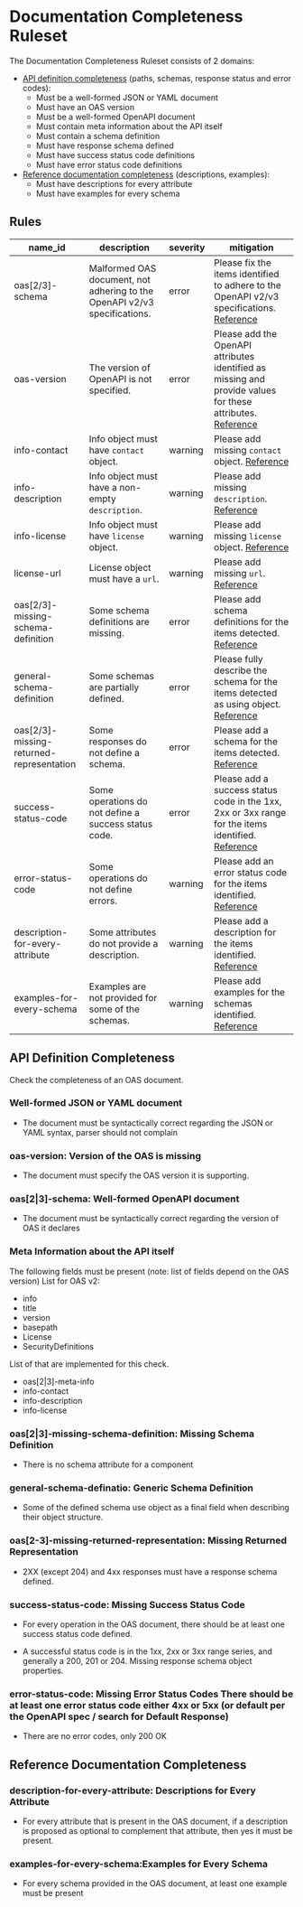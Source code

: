 # Documentation Completeness Ruleset

The Documentation Completeness Ruleset consists of 2 domains:
- [API definition completeness](#api-definition-completeness) (paths, schemas, response status and error codes):
  - Must be a well-formed JSON or YAML document   
  - Must have an OAS version 
  - Must be a well-formed OpenAPI document 
  - Must contain meta information about the API itself 
  - Must contain a schema definition
  - Must have response schema defined
  - Must have success status code definitions
  - Must have error status code definitions 
- [Reference documentation completeness](#reference-documentation-completeness) (descriptions, examples):
  - Must have descriptions for every attribute 
  - Must have examples for every schema 


## Rules

| name_id                                  | description                                                               | severity | mitigation                                                                                                                                                                                                                                         |
| ---------------------------------------- | ------------------------------------------------------------------------- | -------- | -------------------------------------------------------------------------------------------------------------------------------------------------------------------------------------------------------------------------------------------------- |
| oas[2/3]-schema                          | Malformed OAS document, not adhering to the OpenAPI v2/v3 specifications. | error    | Please fix the items identified to adhere to the OpenAPI v2/v3 specifications. [Reference](#oas23-schema-well-formed-openapi-document)                                                                                                             |
| oas-version                              | The version of OpenAPI is not specified.                                  | error    | Please add the OpenAPI attributes identified as missing and provide values for these attributes. [Reference](#oas-version-version-of-the-oas-is-missing)                                                                                           |
| info-contact                             | Info object must have `contact` object.                                   | warning  | Please add missing `contact` object. [Reference](#meta-information-about-the-api-itself)                                                                                                                                                           |
| info-description                         | Info object must have a non-empty `description`.                          | warning  | Please add missing `description`. [Reference](#meta-information-about-the-api-itself)                                                                                                                                                              |
| info-license                             | Info object must have `license` object.                                   | warning  | Please add missing `license` object. [Reference](#meta-information-about-the-api-itself)                                                                                                                                                           |
| license-url                              | License object must have a `url`.                                         | warning  | Please add missing `url`. [Reference](#meta-information-about-the-api-itself)                                                                                                                                                                      |
| oas[2/3]-missing-schema-definition       | Some schema definitions are missing.                                      | error    | Please add schema definitions for the items detected. [Reference](#oas23-missing-schema-definition-missing-schema-definition)                                                                                                                      |
| general-schema-definition                | Some schemas are partially defined.                                       | error    | Please fully describe the schema for the items detected as using object. [Reference](#general-schema-definatio-generic-schema-definition)                                                                                                          |
| oas[2/3]-missing-returned-representation | Some responses do not define a schema.                                    | error    | Please add a schema for the items detected. [Reference](#oas2-3-missing-returned-representation-missing-returned-representation)                                                                                                                   |
| success-status-code                      | Some operations do not define a success status code.                      | error    | Please add a success status code in the 1xx, 2xx or 3xx range for the items identified. [Reference](#success-status-code-missing-success-status-code)                                                                                              |
| error-status-code                        | Some operations do not define errors.                                     | warning  | Please add an error status code for the items identified. [Reference](#error-status-code-missing-error-status-codes-there-should-be-at-least-one-error-status-code-either-4xx-or-5xx-or-default-per-the-openapi-spec--search-for-default-response) |
| description-for-every-attribute          | Some attributes do not provide a description.                             | warning  | Please add a description for the items identified. [Reference](#description-for-every-attribute-descriptions-for-every-attribute)                                                                                                                  |
| examples-for-every-schema                | Examples are not provided for some of the schemas.                        | warning  | Please add examples for the schemas identified. [Reference](#examples-for-every-schemaexamples-for-every-schema)                                                                                                                                   |




## API Definition Completeness
Check the completeness of an OAS document.


###   Well-formed JSON or YAML document

- The document must be syntactically correct regarding the JSON or YAML syntax, parser should not complain

###  oas-version: Version of the OAS is missing

- The document must specify the OAS version it is supporting.


###  oas[2|3]-schema: Well-formed OpenAPI document

- The document must be syntactically correct regarding the version of OAS it declares 



###  Meta Information about the API itself

The following fields must be present (note: list of fields depend on the OAS version) 
List for OAS v2:
- info
- title
- version
- basepath
- License
- SecurityDefinitions 

List of that are implemented for this check. 
- oas[2|3]-meta-info
- info-contact
- info-description
- info-license

###  oas[2|3]-missing-schema-definition:  Missing Schema Definition

- There is no schema attribute for a component


###  general-schema-definatio:  Generic Schema Definition

- Some of the defined schema use object as a final field when describing their object structure.


### oas[2-3]-missing-returned-representation:  Missing Returned Representation

- 2XX (except 204) and 4xx responses must have a response schema defined.


### success-status-code: Missing Success Status Code

- For every operation in the OAS document, there should be at least one success status code defined.

- A successful status code is in the 1xx, 2xx or 3xx range series, and generally a 200, 201 or 204. Missing response schema object properties.

### error-status-code:  Missing Error Status Codes There should be at least one error status code either 4xx or 5xx (or default per the OpenAPI spec / search for Default Response)

- There are no error codes, only 200 OK


## Reference Documentation Completeness 

### description-for-every-attribute:  Descriptions for Every Attribute

- For every attribute that is present in the OAS document, if a description is proposed as optional to complement that attribute, then yes it must be present.


### examples-for-every-schema:Examples for Every Schema

- For every schema provided in the OAS document, at least one example must be present


